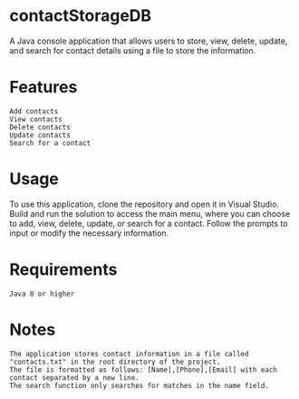 # contactStorageDB
A Java console application that allows users to store, view, delete, update, and search for contact details using a file to store the information.


# Features
```
Add contacts
View contacts
Delete contacts
Update contacts
Search for a contact
```
# Usage
To use this application, clone the repository and open it in Visual Studio. Build and run the solution to access the main menu, where you can choose to add, view, delete, update, or search for a contact. Follow the prompts to input or modify the necessary information.

# Requirements
```
Java 8 or higher
```


# Notes
```
The application stores contact information in a file called "contacts.txt" in the root directory of the project.
The file is formatted as follows: [Name],[Phone],[Email] with each contact separated by a new line.
The search function only searches for matches in the name field.
```




